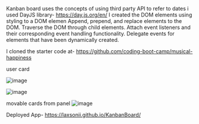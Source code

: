 Kanban board uses the concepts of using third party API 
to refer to dates i used DayJS library- https://day.js.org/en/
I created the DOM elements using styling to a DOM elemen Append, prepend, and replace elements to the DOM.
Traverse the DOM through child elements.
Attach event listeners and their corresponding event handling functionality.
Delegate events for elements that have been dynamically created.

I cloned the starter code at- https://github.com/coding-boot-camp/musical-happiness


user card

![image](https://github.com/laxsonii/KanbanBoard/assets/164679238/d5312207-3f2b-4642-abe0-7ceee8deb2a2)

![image](https://github.com/laxsonii/KanbanBoard/assets/164679238/b107a05b-a922-4be3-8a1f-e4a3e91f45ed)


movable cards from panel
![image](https://github.com/laxsonii/KanbanBoard/assets/164679238/44c5f982-46ae-4d96-a466-f704c509d708)


Deployed App-  https://laxsonii.github.io/KanbanBoard/


